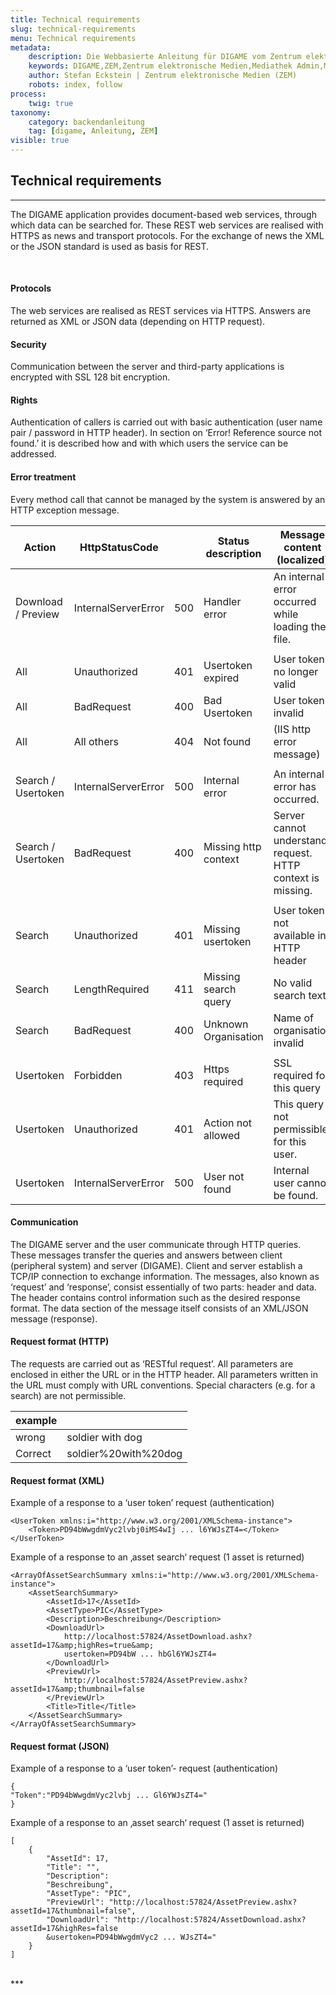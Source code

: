 ```yaml
---
title: Technical requirements
slug: technical-requirements
menu: Technical requirements
metadata:
    description: Die Webbasierte Anleitung für DIGAME vom Zentrum elektronische Medien ZEM.
    keywords: DIGAME,ZEM,Zentrum elektronische Medien,Mediathek Admin,Mediathek,Bilddatenbank,Bildverwaltung,Bundesverwaltung,Eidgenossenschaft,Schweizerische Eidgenossenschaft,VBS,Bundesamt für Verteidigung, Bevölkerungsschutz und Sport
    author: Stefan Eckstein | Zentrum elektronische Medien (ZEM)
    robots: index, follow
process:
	twig: true
taxonomy:
    category: backendanleitung
    tag: [digame, Anleitung, ZEM]
visible: true
---
```


## Technical requirements

***

The DIGAME application provides document-based web services, through which data can be searched for. These REST web services are realised with HTTPS as news and transport protocols. For the exchange of news the XML or the JSON standard is used as basis for REST.

<br>

#### Protocols

The web services are realised as REST services via HTTPS. Answers are returned as XML or JSON data (depending on HTTP request).
<br>

#### Security

Communication between the server and third-party applications is encrypted with SSL 128 bit encryption.

#### Rights


Authentication of callers is carried out with basic authentication (user name pair / password in HTTP header). In section on ‘Error! Reference source not found.’ it is described how and with which users the service can be addressed.
<br>

#### Error treatment

Every method call that cannot be managed by the system is answered by an HTTP exception message.<br>

| Action | HttpStatusCode | | Status description | Message content (localized) |
| ------ | ----------- | -- | -- | -- |
| Download / Preview   | InternalServerError | 500 | Handler error | An internal error occurred while loading the file. |
| | | | | |
| All | Unauthorized | 401 | Usertoken expired | User token no longer valid |
| All | BadRequest | 400 | Bad Usertoken | User token invalid |
| All | All others | 404 | Not found | (IIS http error message) |
| | | | | |
| Search / Usertoken | InternalServerError| 500 | Internal error | An internal error has occurred. |
| Search / Usertoken | BadRequest | 400 | Missing http context | Server cannot understand request. HTTP context is missing. |
| | | | | |
| Search | Unauthorized | 401 | Missing usertoken | User token not available in HTTP header |
| Search | LengthRequired | 411 | Missing search query | No valid search text |
| Search | BadRequest | 400 | Unknown Organisation | Name of organisation invalid |
| | | | | |
| Usertoken | Forbidden | 403 | Https required | SSL required for this query |
| Usertoken | Unauthorized | 401 | Action not allowed | This query not permissible for this user.  |
| Usertoken | InternalServerError | 500 | User not found | Internal user cannot be found. |

#### Communication

The DIGAME server and the user communicate through HTTP queries. These messages transfer the queries and answers between client (peripheral system) and server (DIGAME). Client and server establish a TCP/IP connection to exchange information. The messages, also known as ‘request’ and ‘response’, consist essentially of two parts: header and data. The header contains control information such as the desired response format. The data section of the message itself consists of an XML/JSON message (response).<br>

#### Request format (HTTP)

The requests are carried out as ‘RESTful request’. All parameters are enclosed in either the URL or in the HTTP header. All parameters written in the URL must comply with URL conventions. Special characters (e.g. for a search) are not permissible.<br>

| example | |
| ------ | -- |
| wrong | soldier with dog |
| Correct | soldier%20with%20dog |


#### Request format (XML)

Example of a response to a ‘user token’ request (authentication)<br>


    <UserToken xmlns:i="http://www.w3.org/2001/XMLSchema-instance">
        <Token>PD94bWwgdmVyc2lvbj0iMS4wIj ... l6YWJsZT4=</Token>
    </UserToken>

Example of a response to an ‚asset search‘ request (1 asset is returned)<br>

    <ArrayOfAssetSearchSummary xmlns:i="http://www.w3.org/2001/XMLSchema-instance">
        <AssetSearchSummary>
            <AssetId>17</AssetId>
            <AssetType>PIC</AssetType>
            <Description>Beschreibung</Description>
            <DownloadUrl>
                http://localhost:57824/AssetDownload.ashx?assetId=17&amp;highRes=true&amp;
                usertoken=PD94bW ... hbGl6YWJsZT4=
            </DownloadUrl>
            <PreviewUrl>
                http://localhost:57824/AssetPreview.ashx?assetId=17&amp;thumbnail=false
            </PreviewUrl>
            <Title>Title</Title>
        </AssetSearchSummary>
    </ArrayOfAssetSearchSummary>

#### Request format (JSON)

Example of a response to a ‘user token’- request (authentication)
<br>


    {
    "Token":"PD94bWwgdmVyc2lvbj ... Gl6YWJsZT4="
    }

Example of a response to an ‚asset search‘ request (1 asset is returned)<br>

    [
        {
            "AssetId": 17,
            "Title": "",
            "Description":
            "Beschreibung",
            "AssetType": "PIC",
            "PreviewUrl": "http://localhost:57824/AssetPreview.ashx?assetId=17&thumbnail=false",
            "DownloadUrl": "http://localhost:57824/AssetDownload.ashx?assetId=17&highRes=false
            &usertoken=PD94bWwgdmVyc2 ... WJsZT4="
        }
    ]

<br>
***

